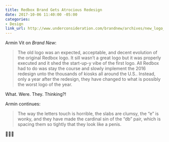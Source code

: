 ```yaml
---
title: Redbox Brand Gets Atrocious Redesign
date: 2017-10-06 11:40:00 -05:00
categories:
- Design
link_url: http://www.underconsideration.com/brandnew/archives/new_logo_for_redbox_1.php
---
```


Armin Vit on *Brand New*:

> The old logo was an expected, acceptable, and decent evolution of the original Redbox logo. It sill wasn’t a great logo but it was properly executed and it shed the start-up-y vibe of the first logo. All Redbox had to do was stay the course and slowly implement the 2016 redesign unto the thousands of kiosks all around the U.S.. Instead, only a year after the redesign, they have changed to what is possibly the worst logo of the year.

What. Were. They. Thinking?!

Armin continues:

> The way the letters touch is horrible, the slabs are clumsy, the “e” is wonky, and they have made the cardinal sin of the “db” pair, which is spacing them so tightly that they look like a penis.

🤦🏽‍♂️
